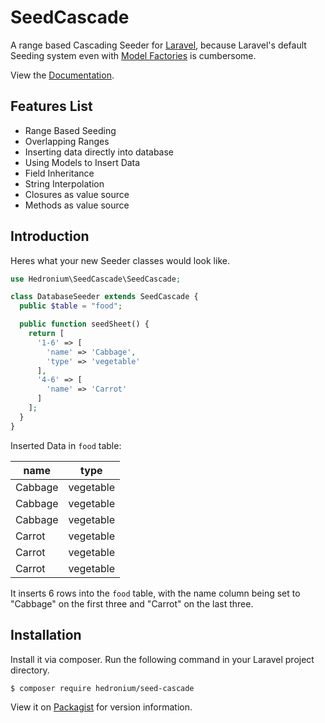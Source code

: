 # SeedCascade
A range based Cascading Seeder for [Laravel](http://laravel.com), because Laravel's
default Seeding system even with [Model Factories](https://laravel.com/docs/5.2/seeding#using-model-factories) is cumbersome.

View the [Documentation](http://hedronium.github.io/SeedCascade).

## Features List

- Range Based Seeding
- Overlapping Ranges
- Inserting data directly into database
- Using Models to Insert Data
- Field Inheritance
- String Interpolation
- Closures as value source
- Methods as value source

## Introduction

Heres what your new Seeder classes would look like.

```PHP
use Hedronium\SeedCascade\SeedCascade;

class DatabaseSeeder extends SeedCascade {
  public $table = "food";

  public function seedSheet() {
    return [
      '1-6' => [
        'name' => 'Cabbage',
        'type' => 'vegetable'
      ],
      '4-6' => [
        'name' => 'Carrot'
      ]
    ];
  }
}
```
Inserted Data in `food` table:

| name    | type      |
|---------|-----------|
| Cabbage | vegetable |
| Cabbage | vegetable |
| Cabbage | vegetable |
| Carrot  | vegetable |
| Carrot  | vegetable |
| Carrot  | vegetable |

It inserts 6 rows into the `food` table, with the name column being set to "Cabbage" on the first three and "Carrot" on the last three.

## Installation

Install it via composer. Run the following command in your Laravel project directory.

```BASH
$ composer require hedronium/seed-cascade
```

View it on [Packagist](//packagist.org/packages/hedronium/seed-cascade)
for version information.
